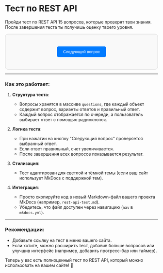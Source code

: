 # <div class="animate__animated animate__bounce">Тест по REST API</div>
<link rel="stylesheet" href="https://cdnjs.cloudflare.com/ajax/libs/animate.css/4.1.1/animate.min.css">

Пройди тест по REST API 15 вопросов, которые проверят твои знания. После завершения теста ты получишь оценку твоего уровня.

<div id="quiz-container">
  <div id="question-container"></div>
  <button id="next-button">Следующий вопрос</button>
  <div id="result-container" style="display: none;"></div>
</div>

<script>
  // Вопросы теста
  const questions = [
    {
      question: "Что такое REST?",
      options: ["Архитектурный стиль для распределённых систем", "Язык программирования", "База данных", "Фреймворк"],
      answer: "Архитектурный стиль для распределённых систем"
    },
    {
      question: "Какой HTTP-метод используется для получения данных?",
      options: ["GET", "POST", "PUT", "DELETE"],
      answer: "GET"
    },
    {
      question: "Какой HTTP-метод используется для создания новых ресурсов?",
      options: ["POST", "GET", "PUT", "PATCH"],
      answer: "POST"
    },
    {
      question: "Что такое CRUD в контексте REST API?",
      options: ["Create, Read, Update, Delete", "Cache, Request, Upload, Download", "Call, Response, Update, Deploy", "Connect, Run, Undo, Delete"],
      answer: "Create, Read, Update, Delete"
    },
    {
      question: "Какой HTTP-статус указывает на успешное выполнение запроса?",
      options: ["200 OK", "404 Not Found", "500 Internal Server Error", "403 Forbidden"],
      answer: "200 OK"
    },
    {
      question: "Какой HTTP-статус указывает на то, что ресурс не найден?",
      options: ["404 Not Found", "403 Forbidden", "500 Internal Server Error", "200 OK"],
      answer: "404 Not Found"
    },
    {
      question: "Что такое endpoint в REST API?",
      options: ["URL для доступа к определённому ресурсу", "Метод HTTP-запроса", "Статус ответа сервера", "Формат данных"],
      answer: "URL для доступа к определённому ресурсу"
    },
    {
      question: "Какой формат данных чаще всего используется в REST API?",
      options: ["JSON", "XML", "CSV", "YAML"],
      answer: "JSON"
    },
    {
      question: "Какой HTTP-метод используется для обновления существующего ресурса?",
      options: ["PUT", "POST", "PATCH", "GET"],
      answer: "PUT"
    },
    {
      question: "Какой HTTP-метод используется для частичного обновления ресурса?",
      options: ["PATCH", "PUT", "POST", "DELETE"],
      answer: "PATCH"
    },
    {
      question: "Что такое HATEOAS в контексте REST API?",
      options: ["Подход, при котором API предоставляет ссылки для навигации", "Метод шифрования данных", "Формат сериализации данных", "Способ аутентификации"],
      answer: "Подход, при котором API предоставляет ссылки для навигации"
    },
    {
      question: "Какой заголовок HTTP используется для указания типа контента в запросе или ответе?",
      options: ["Content-Type", "Authorization", "Accept", "Cache-Control"],
      answer: "Content-Type"
    },
    {
      question: "Какой заголовок HTTP используется для передачи токена авторизации?",
      options: ["Authorization", "Content-Type", "Accept", "Cache-Control"],
      answer: "Authorization"
    },
    {
      question: "Что такое idempotent в контексте HTTP-методов?",
      options: ["Операция, которая даёт одинаковый результат при многократном выполнении", "Операция, которая изменяет состояние системы", "Операция, которая создаёт новые данные", "Операция, которая удаляет данные"],
      answer: "Операция, которая даёт одинаковый результат при многократном выполнении"
    },
    {
      question: "Какой HTTP-метод является идемпотентным?",
      options: ["GET", "POST", "DELETE", "PATCH"],
      answer: "GET"
    }
  ];

  let currentQuestionIndex = 0;
  let score = 0;

  const questionContainer = document.getElementById("question-container");
  const nextButton = document.getElementById("next-button");
  const resultContainer = document.getElementById("result-container");

  function loadQuestion() {
    const currentQuestion = questions[currentQuestionIndex];
    questionContainer.innerHTML = `
      <h3>${currentQuestionIndex + 1}. ${currentQuestion.question}</h3>
      <ul>
        ${currentQuestion.options.map(option => `<li><label><input type="radio" name="answer" value="${option}"> ${option}</label></li>`).join("")}
      </ul>
    `;
  }

  nextButton.addEventListener("click", () => {
    const selectedAnswer = document.querySelector('input[name="answer"]:checked');
    if (!selectedAnswer) {
      alert("Выберите ответ!");
      return;
    }

    if (selectedAnswer.value === questions[currentQuestionIndex].answer) {
      score++;
    }

    currentQuestionIndex++;
    if (currentQuestionIndex < questions.length) {
      loadQuestion();
    } else {
      showResult();
    }
  });

  function showResult() {
    questionContainer.style.display = "none";
    nextButton.style.display = "none";
    resultContainer.style.display = "block";

    let message = "";
    if (score >= 13) {
      message = "Отлично! Вы настоящий эксперт в REST API 🚀";
    } else if (score >= 8) {
      message = "Хорошо! У вас есть хорошие знания, но есть куда расти. 🌟";
    } else {
      message = "Попробуйте ещё раз! Возможно, стоит углубить свои знания. 💡";
    }

    resultContainer.innerHTML = `
      <h2>Результаты теста</h2>
      <p>Правильных ответов: ${score}/${questions.length}</p>
      <p>${message}</p>
    `;
  }

  loadQuestion();
</script>

<style>
  /* Общие стили */
  #quiz-container {
    max-width: 600px;
    margin: 0 auto;
    padding: 20px;
    border: 1px solid #ccc;
    border-radius: 10px;
    background-color: #f9f9f9;
  }

  #question-container ul {
    list-style-type: none;
    padding: 0;
  }

  #question-container li {
    margin: 10px 0;
  }

  #next-button {
    display: block;
    margin: 20px auto;
    padding: 10px 20px;
    background-color: #007bff;
    color: white;
    border: none;
    border-radius: 5px;
    cursor: pointer;
  }

  #next-button:hover {
    background-color: #0056b3;
  }

  #result-container {
    text-align: center;
  }

  /* Стили для тёмной темы */
  [data-md-color-scheme="slate"] #quiz-container {
    border-color: #424242;
    background-color: #212121;
  }

  [data-md-color-scheme="slate"] .md-typeset {
    color: #e0e0e0;
  }

  [data-md-color-scheme="slate"] input[type="radio"] + label {
    color: #e0e0e0;
  }

  [data-md-color-scheme="slate"] #next-button {
    background-color: #1e88e5;
  }

  [data-md-color-scheme="slate"] #result-container {
    color: #e0e0e0;
  }
</style>

---

### Как это работает:
1. **Структура теста**:
   - Вопросы хранятся в массиве `questions`, где каждый объект содержит вопрос, варианты ответов и правильный ответ.
   - Каждый вопрос отображается по очереди, а пользователь выбирает ответ с помощью радиокнопок.

2. **Логика теста**:
   - При нажатии на кнопку "Следующий вопрос" проверяется выбранный ответ.
   - Если ответ правильный, счет увеличивается.
   - После завершения всех вопросов показывается результат.

3. **Стилизация**:
   - Тест адаптирован для светлой и тёмной темы (если ваш сайт использует MkDocs с поддержкой тем).

4. **Интеграция**:
   - Просто скопируйте код в новый Markdown-файл вашего проекта MkDocs (например, `rest-api-test.md`).
   - Убедитесь, что файл доступен через навигацию (`nav` в `mkdocs.yml`).

---

### Рекомендации:
- Добавьте ссылку на тест в меню вашего сайта.
- Если хотите, можно расширить тест, добавив больше вопросов или улучшив интерфейс (например, добавить прогресс-бар или таймер).

Теперь у вас есть полноценный тест по REST API, который можно использовать на вашем сайте! 🚀